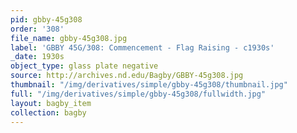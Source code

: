 ```yaml
---
pid: gbby-45g308
order: '308'
file_name: gbby-45g308.jpg
label: 'GBBY 45G/308: Commencement - Flag Raising - c1930s'
_date: 1930s
object_type: glass plate negative
source: http://archives.nd.edu/Bagby/GBBY-45g308.jpg
thumbnail: "/img/derivatives/simple/gbby-45g308/thumbnail.jpg"
full: "/img/derivatives/simple/gbby-45g308/fullwidth.jpg"
layout: bagby_item
collection: bagby
---
```

